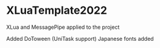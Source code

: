 # XLuaTemplate2022

XLua and MessagePipe applied to the project

Added DoToween (UniTask support)
Japanese fonts added
